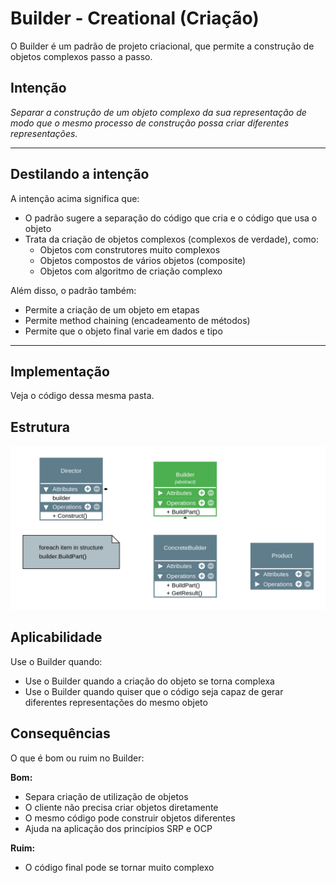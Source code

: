 # Builder - Creational (Criação)
O Builder é um padrão de projeto criacional, que permite a construção de objetos complexos passo a passo.
## Intenção

_Separar a construção de um objeto complexo da sua representação de modo que o mesmo processo de construção possa criar diferentes representações._

---

## Destilando a intenção

A intenção acima significa que:

- O padrão sugere a separação do código que cria e o código que usa o objeto
- Trata da criação de objetos complexos (complexos de verdade), como:
  - Objetos com construtores muito complexos
  - Objetos compostos de vários objetos (composite)
  - Objetos com algoritmo de criação complexo

Além disso, o padrão também:

- Permite a criação de um objeto em etapas
- Permite method chaining (encadeamento de métodos)
- Permite que o objeto final varie em dados e tipo

---

## Implementação

Veja o código dessa mesma pasta.

## Estrutura

<img src="./diagramas/Builder.png"/>

## Aplicabilidade

Use o Builder quando:

- Use o Builder quando a criação do objeto se torna complexa
- Use o Builder quando quiser que o código seja capaz de gerar diferentes representações do mesmo objeto

## Consequências

O que é bom ou ruim no Builder:

**Bom:**

- Separa criação de utilização de objetos
- O cliente não precisa criar objetos diretamente
- O mesmo código pode construir objetos diferentes
- Ajuda na aplicação dos princípios SRP e OCP

**Ruim:**

- O código final pode se tornar muito complexo

